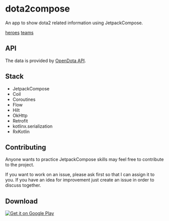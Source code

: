 # dota2compose

An app to show dota2 related information using JetpackCompose.

[heroes](https://user-images.githubusercontent.com/33685811/120830475-d240ec80-c55e-11eb-93c7-77d81263a045.png)
[teams](https://user-images.githubusercontent.com/33685811/120830471-d1a85600-c55e-11eb-9f0b-9aef941eea68.png)

## API

The data is provided by [OpenDota API](https://docs.opendota.com/).

## Stack

- JetpackCompose
- Coil
- Coroutines
- Flow
- Hilt
- OkHttp
- Retrofit
- kotlinx.serialization
- RxKotlin

## Contributing

Anyone wants to practice JetpackCompose skills may feel free to contribute to the project.

If you want to work on an issue, please ask first so that I can assign it to you. If you have an idea for improvement just create an issue in order to discuss together. 

## Download

<a href="https://play.google.com/store/apps/details?id=me.ilker.dota2compose"><img alt="Get it on Google Play" src="https://play.google.com/intl/en_us/badges/static/images/badges/en_badge_web_generic.png"/></a>
